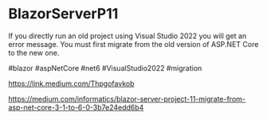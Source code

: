 # BlazorServerP11
If you directly run an old project using Visual Studio 2022 you will get an error message. You must first migrate from the old version of ASP.NET Core to the new one.

#blazor #aspNetCore #net6 #VisualStudio2022 #migration

https://link.medium.com/Thpgofavkob

https://medium.com/informatics/blazor-server-project-11-migrate-from-asp-net-core-3-1-to-6-0-3b7e24edd6b4
